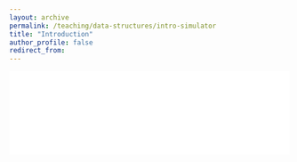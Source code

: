 ```yaml
---
layout: archive
permalink: /teaching/data-structures/intro-simulator
title: "Introduction"
author_profile: false
redirect_from: 
---
```


<iframe id="dynamic-iframe" src="../../../files/data_structures/slides/Bolum_01_Giris.html" width="100%" style="border: none;"></iframe>

<script>
  const iframe = document.getElementById('dynamic-iframe');
  iframe.onload = () => {
    iframe.style.height = iframe.contentWindow.document.body.scrollHeight + 'px';
  };
</script>
